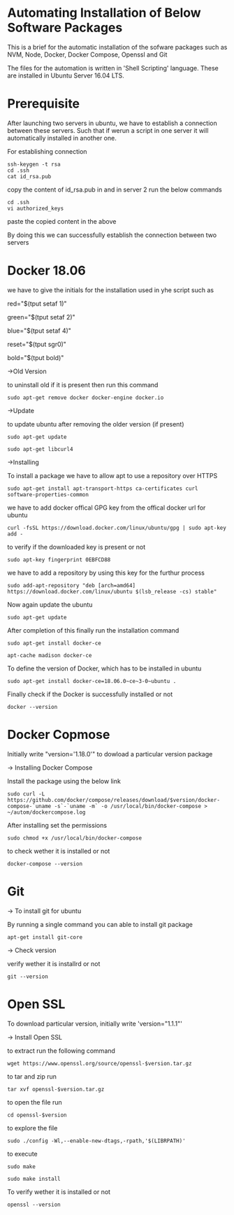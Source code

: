 # Automating Installation of Below Software Packages

This is a brief for the automatic installation of the sofware packages such as NVM, Node, Docker, Docker Compose, Openssl and Git

The files for the automation is written in 'Shell Scripting' language. These are installed in Ubuntu Server 16.04 LTS.

# Prerequisite

After launching two servers in ubuntu, we have to establish a connection between these servers. Such that if werun a script in one server it will automatically installed in another one.

For establishing connection

```console
ssh-keygen -t rsa
cd .ssh
cat id_rsa.pub
```

copy the content of id_rsa.pub in and in server 2 run the below commands

```console
cd .ssh
vi authorized_keys
```

paste the copied content in the above

By doing this we can successfully establish the connection between two servers


# Docker 18.06
we have to give the initials for the installation used in yhe script such as

red="$(tput setaf 1)"

green="$(tput setaf 2)"

blue="$(tput setaf 4)"

reset="$(tput sgr0)"

bold="$(tput bold)"

->Old Version

to uninstall old if it is present then run this command
```console
sudo apt-get remove docker docker-engine docker.io
```

->Update

to update ubuntu after removing the older version (if present)

```console
sudo apt-get update

sudo apt-get libcurl4
```
->Installing

To install a package we have to allow apt to use a repository over HTTPS

```console
sudo apt-get install apt-transport-https ca-certificates curl software-properties-common
```

we have to add docker offical GPG key from the offical docker url for ubuntu

```console
curl -fsSL https://download.docker.com/linux/ubuntu/gpg | sudo apt-key add -
```

to verify if the downloaded key is present or not

```console
sudo apt-key fingerprint 0EBFCD88
```

we have to add a repository by using this key for the furthur process

```console
sudo add-apt-repository "deb [arch=amd64] https://download.docker.com/linux/ubuntu $(lsb_release -cs) stable"
```

Now again update the ubuntu

```console
sudo apt-get update
```

After completion of this finally run the installation command

```console
sudo apt-get install docker-ce

apt-cache madison docker-ce
```

To define the version of Docker, which has to be installed in ubuntu

```console
sudo apt-get install docker-ce=18.06.0~ce~3-0~ubuntu .
```

Finally check if the Docker is successfully installed or not

```console
docker --version
```


# Docker Copmose

Initially write "version='1.18.0'" to dowload a particular version package


-> Installing Docker Compose

Install the package using the below link

```console
sudo curl -L https://github.com/docker/compose/releases/download/$version/docker-compose-`uname -s`-`uname -m` -o /usr/local/bin/docker-compose > ~/autom/dockercompose.log
```

After installing set the permissions

```console
sudo chmod +x /usr/local/bin/docker-compose
```

to check wether it is installed or not

```console
docker-compose --version
```


# Git

-> To install git for ubuntu

By running a single command you can able to install git package

```console
apt-get install git-core
```

-> Check version

verify wether it is installrd or not

```console
git --version
```


# Open SSL

To download particular version, initially write 'version="1.1.1"'

-> Install Open SSL

to extract run the following command

```console
wget https://www.openssl.org/source/openssl-$version.tar.gz
```

to tar and zip run

```console
tar xvf openssl-$version.tar.gz
```

to open the file run

```console
cd openssl-$version
```

to explore the file

```console
sudo ./config -Wl,--enable-new-dtags,-rpath,'$(LIBRPATH)'
```

to execute

```console
sudo make

sudo make install
```

To verify wether it is installed or not

```console
openssl --version
```
